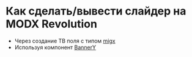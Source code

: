 # Как сделать/вывести слайдер  на MODX Revolution

* Через создание ТВ поля с типом [migx](https://modx.pro/howto/16558)
* Используя компонент  [BannerY](https://modstore.pro/packages/photos-and-files/bannery)